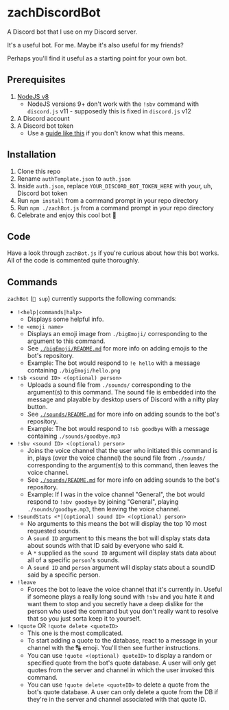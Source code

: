 # zachDiscordBot
A Discord bot that I use on my Discord server.

It's a useful bot. For me. Maybe it's also useful for my friends?

Perhaps you'll find it useful as a starting point for your own bot.

## Prerequisites
1. [NodeJS v8](https://nodejs.org/en/)
    - NodeJS versions 9+ don't work with the `!sbv` command with `discord.js` v11 - supposedly this is fixed in `discord.js` v12
2. A Discord account
3. A Discord bot token
    - Use a [guide like this](https://github.com/reactiflux/discord-irc/wiki/Creating-a-discord-bot-&-getting-a-token) if you don't know what this means.

## Installation
1. Clone this repo
2. Rename `authTemplate.json` to `auth.json`
3. Inside `auth.json`, replace `YOUR_DISCORD_BOT_TOKEN_HERE` with your, uh, Discord bot token
4. Run `npm install` from a command prompt in your repo directory
5. Run `npm ./zachBot.js` from a command prompt in your repo directory
6. Celebrate and enjoy this cool bot 🎉

## Code
Have a look through `zachBot.js` if you're curious about how this bot works. All of the code is commented quite thoroughly.

## Commands
`zachBot` (`🤖 sup`) currently supports the following commands:

- `!<help|commands|halp>`
    - Displays some helpful info.
- `!e <emoji name>`
    - Displays an emoji image from `./bigEmoji/` corresponding to the argument to this command.
    - See [`./bigEmoji/README.md`](./bigEmoji/README.md) for more info on adding emojis to the bot's repository.
    - Example: The bot would respond to `!e hello` with a message containing `./bigEmoji/hello.png`
- `!sb <sound ID> <(optional) person>`
    - Uploads a sound file from `./sounds/` corresponding to the argument(s) to this command. The sound file is embedded into the message and playable by desktop users of Discord with a nifty play button.
    - See [`./sounds/README.md`](./sounds/README.md) for more info on adding sounds to the bot's repository.
    - Example: The bot would respond to `!sb goodbye` with a message containing `./sounds/goodbye.mp3`
- `!sbv <sound ID> <(optional) person>`
    - Joins the voice channel that the user who initiated this command is in, plays (over the voice channel) the sound file from `./sounds/` corresponding to the argument(s) to this command, then leaves the voice channel.
    - See [`./sounds/README.md`](./sounds/README.md) for more info on adding sounds to the bot's repository.
    - Example: If I was in the voice channel "General", the bot would respond to `!sbv goodbye` by joining "General", playing `./sounds/goodbye.mp3`, then leaving the voice channel.
- `!soundStats <*|(optional) sound ID> <(optional) person>`
    - No arguments to this means the bot will display the top 10 most requested sounds.
    - A `sound ID` argument to this means the bot will display stats data about sounds with that ID said by everyone who said it.
    - A `*` supplied as the `sound ID` argument will display stats data about all of a specific `person`'s sounds.
    - A `sound ID` and `person` argument will display stats about a soundID said by a specific person.
- `!leave`
    - Forces the bot to leave the voice channel that it's currently in. Useful if someone plays a really long sound with `!sbv` and you hate it and want them to stop and you secretly have a deep dislike for the person who used the command but you don't really want to resolve that so you just sorta keep it to yourself.
- `!quote` OR `!quote delete <quoteID>`
    - This one is the most complicated.
    - To start adding a quote to the database, react to a message in your channel with the 🔠 emoji. You'll then see further instructions.
    - You can use `!quote <(optional) quoteID>` to display a random or specified quote from the bot's quote database. A user will only get quotes from the server and channel in which the user invoked this command.
    - You can use `!quote delete <quoteID>` to delete a quote from the bot's quote database. A user can only delete a quote from the DB if they're in the server and channel associated with that quote ID.
